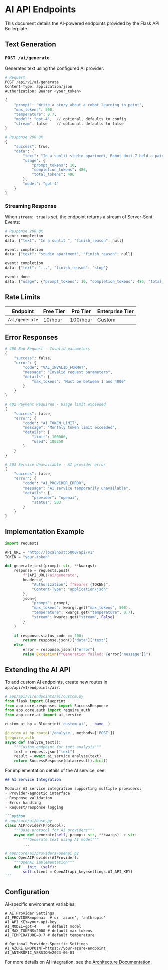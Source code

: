 # AI API Endpoints

This document details the AI-powered endpoints provided by the Flask API Boilerplate.

## Text Generation

### `POST /ai/generate`

Generates text using the configured AI provider.

```python
# Request
POST /api/v1/ai/generate
Content-Type: application/json
Authorization: Bearer <your_token>

{
    "prompt": "Write a story about a robot learning to paint",
    "max_tokens": 500,
    "temperature": 0.7,
    "model": "gpt-4",  // optional, defaults to config
    "stream": false    // optional, defaults to false
}
```

```python
# Response 200 OK
{
    "success": true,
    "data": {
        "text": "In a sunlit studio apartment, Robot Unit-7 held a paintbrush...",
        "usage": {
            "prompt_tokens": 10,
            "completion_tokens": 486,
            "total_tokens": 496
        },
        "model": "gpt-4"
    }
}
```

### Streaming Response

When `stream: true` is set, the endpoint returns a stream of Server-Sent Events:

```python
# Response 200 OK
event: completion
data: {"text": "In a sunlit ", "finish_reason": null}

event: completion
data: {"text": "studio apartment", "finish_reason": null}

event: completion
data: {"text": "...", "finish_reason": "stop"}

event: done
data: {"usage": {"prompt_tokens": 10, "completion_tokens": 486, "total_tokens": 496}}
```

## Rate Limits

| Endpoint | Free Tier | Pro Tier | Enterprise Tier |
|----------|-----------|-----------|-----------------|
| `/ai/generate` | 10/hour | 100/hour | Custom |

## Error Responses

```python
# 400 Bad Request - Invalid parameters
{
    "success": false,
    "error": {
        "code": "VAL_INVALID_FORMAT",
        "message": "Invalid request parameters",
        "details": {
            "max_tokens": "Must be between 1 and 4000"
        }
    }
}

# 402 Payment Required - Usage limit exceeded
{
    "success": false,
    "error": {
        "code": "AI_TOKEN_LIMIT",
        "message": "Monthly token limit exceeded",
        "details": {
            "limit": 100000,
            "used": 100250
        }
    }
}

# 503 Service Unavailable - AI provider error
{
    "success": false,
    "error": {
        "code": "AI_PROVIDER_ERROR",
        "message": "AI service temporarily unavailable",
        "details": {
            "provider": "openai",
            "status": 503
        }
    }
}
```

## Implementation Example

```python
import requests

API_URL = "http://localhost:5000/api/v1"
TOKEN = "your-token"

def generate_text(prompt: str, **kwargs):
    response = requests.post(
        f"{API_URL}/ai/generate",
        headers={
            "Authorization": f"Bearer {TOKEN}",
            "Content-Type": "application/json"
        },
        json={
            "prompt": prompt,
            "max_tokens": kwargs.get("max_tokens", 500),
            "temperature": kwargs.get("temperature", 0.7),
            "stream": kwargs.get("stream", False)
        }
    )
    
    if response.status_code == 200:
        return response.json()["data"]["text"]
    else:
        error = response.json()["error"]
        raise Exception(f"Generation failed: {error['message']}")
```

## Extending the AI API

To add custom AI endpoints, create new routes in `app/api/v1/endpoints/ai/`:

```python
# app/api/v1/endpoints/ai/custom.py
from flask import Blueprint
from app.core.responses import SuccessResponse
from app.core.auth import require_auth
from app.core.ai import ai_service

custom_ai_bp = Blueprint('custom_ai', __name__)

@custom_ai_bp.route('/analyze', methods=['POST'])
@require_auth
async def analyze_text():
    """Custom endpoint for text analysis"""
    text = request.json["text"]
    result = await ai_service.analyze(text)
    return SuccessResponse(data=result).dict()
```

For implementation details of the AI service, see:

````103:124:docs/architecture/README.md
## AI Service Integration

Modular AI service integration supporting multiple providers:
- Provider-agnostic interface
- Response validation
- Error handling
- Request/response logging

```python
# app/core/ai/base.py
class AIProvider(Protocol):
    """Base protocol for AI providers"""
    async def generate(self, prompt: str, **kwargs) -> str:
        """Generate text using AI model"""
        ...

# app/core/ai/providers/openai.py
class OpenAIProvider(AIProvider):
    """OpenAI implementation"""
    def __init__(self):
        self.client = OpenAI(api_key=settings.AI_API_KEY)
```
````


## Configuration

AI-specific environment variables:
```env
# AI Provider Settings
AI_PROVIDER=openai  # or 'azure', 'anthropic'
AI_API_KEY=your-api-key
AI_MODEL=gpt-4     # default model
AI_MAX_TOKENS=2000 # default max tokens
AI_TEMPERATURE=0.7 # default temperature

# Optional Provider-Specific Settings
AI_AZURE_ENDPOINT=https://your-azure-endpoint
AI_ANTHROPIC_VERSION=2023-06-01
```

For more details on AI integration, see the [Architecture Documentation](../architecture/README.md).